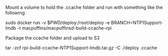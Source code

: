 Mount a volume to hold the .ccache folder and run with something like the following:

sudo docker run -v $PWD/deploy:/root/deploy -e BRANCH=NTP1Support-lmdb -t macpuffins/macpuffinsd-build-ccache-rpi

Package the ccache folder and upload to S3

tar -zcf rpi-build-ccache-NTP1Support-lmdb.tar.gz -C ./deploy .ccache
